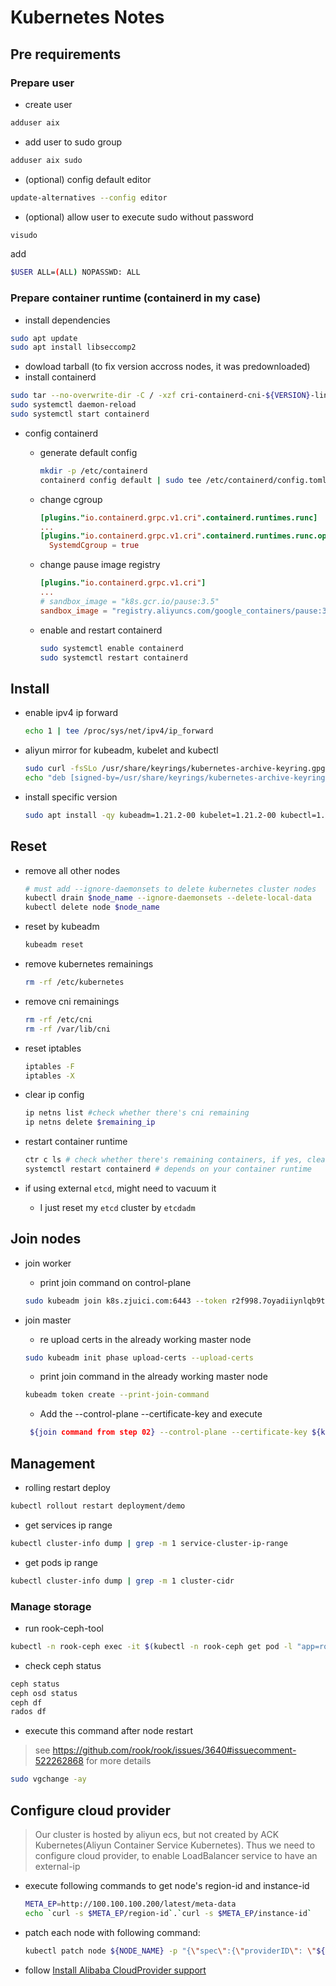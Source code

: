 # Kubernetes Notes

## Pre requirements

### Prepare user

- create user

```bash
adduser aix
```

- add user to sudo group

```bash
adduser aix sudo
```

- (optional) config default editor

```bash
update-alternatives --config editor
```

- (optional) allow user to execute sudo without password

```bash
visudo
```

add

```bash
$USER ALL=(ALL) NOPASSWD: ALL
```

### Prepare container runtime (containerd in my case)

- install dependencies

```bash
sudo apt update
sudo apt install libseccomp2
```

- dowload tarball (to fix version accross nodes, it was predownloaded)
- install containerd

```bash
sudo tar --no-overwrite-dir -C / -xzf cri-containerd-cni-${VERSION}-linux-amd64.tar.gz
sudo systemctl daemon-reload
sudo systemctl start containerd
```

- config containerd
  - generate default config

    ```bash
    mkdir -p /etc/containerd
    containerd config default | sudo tee /etc/containerd/config.toml
    ```

  - change cgroup

    ```toml
    [plugins."io.containerd.grpc.v1.cri".containerd.runtimes.runc]
    ...
    [plugins."io.containerd.grpc.v1.cri".containerd.runtimes.runc.options]
      SystemdCgroup = true
    ```

  - change pause image registry

    ```toml
    [plugins."io.containerd.grpc.v1.cri"]
    ...
    # sandbox_image = "k8s.gcr.io/pause:3.5"
    sandbox_image = "registry.aliyuncs.com/google_containers/pause:3.5"
    ```

  - enable and restart containerd

    ```bash
    sudo systemctl enable containerd
    sudo systemctl restart containerd
    ```

## Install

- enable ipv4 ip forward

  ```bash
  echo 1 | tee /proc/sys/net/ipv4/ip_forward
  ```

- aliyun mirror for kubeadm, kubelet and kubectl

  ```bash
  sudo curl -fsSLo /usr/share/keyrings/kubernetes-archive-keyring.gpg https://mirrors.aliyun.com/kubernetes/apt/doc/apt-key.gpg
  echo "deb [signed-by=/usr/share/keyrings/kubernetes-archive-keyring.gpg] https://mirrors.aliyun.com/kubernetes/apt/ kubernetes-xenial main" | sudo tee /etc/apt/sources.list.d/kubernetes.list
  ```

- install specific version

  ```bash
  sudo apt install -qy kubeadm=1.21.2-00 kubelet=1.21.2-00 kubectl=1.21.2-00
  ```

## Reset

- remove all other nodes

  ```bash
  # must add --ignore-daemonsets to delete kubernetes cluster nodes
  kubectl drain $node_name --ignore-daemonsets --delete-local-data
  kubectl delete node $node_name
  ```

- reset by kubeadm

  ```bash
  kubeadm reset
  ```

- remove kubernetes remainings

  ```bash
  rm -rf /etc/kubernetes
  ```

- remove cni remainings

  ```bash
  rm -rf /etc/cni
  rm -rf /var/lib/cni
  ```

- reset iptables

  ```bash
  iptables -F
  iptables -X
  ```

- clear ip config

  ```bash
  ip netns list #check whether there's cni remaining
  ip netns delete $remaining_ip
  ```

- restart container runtime

  ```bash
  ctr c ls # check whether there's remaining containers, if yes, clear them
  systemctl restart containerd # depends on your container runtime
  ```

- if using external `etcd`, might need to vacuum it
  - I just reset my `etcd` cluster by `etcdadm`

## Join nodes

- join worker
  - print join command on control-plane

  ```bash
  sudo kubeadm join k8s.zjuici.com:6443 --token r2f998.7oyadiiynlqb9tif --discovery-token-ca-cert-hash sha256:184d341c7a928698e6e3b651408319c5562de7b2a33c9f37341edba0abd89053
  ```

- join master
  - re upload certs in the already working master node

  ```bash
  sudo kubeadm init phase upload-certs --upload-certs
  ```

  - print join command in the already working master node

  ```bash
  kubeadm token create --print-join-command
  ```

  - Add the --control-plane --certificate-key and execute

  ```bash
   ${join command from step 02} --control-plane --certificate-key ${key from step 01}
  ```

## Management

- rolling restart deploy

```bash
kubectl rollout restart deployment/demo
```

- get services ip range

```bash
kubectl cluster-info dump | grep -m 1 service-cluster-ip-range
```

- get pods ip range

```bash
kubectl cluster-info dump | grep -m 1 cluster-cidr
```

### Manage storage

- run rook-ceph-tool

```bash
kubectl -n rook-ceph exec -it $(kubectl -n rook-ceph get pod -l "app=rook-ceph-tools" -o jsonpath='{.items[0].metadata.name}') -- bash
```

- check ceph status

```bash
ceph status
ceph osd status
ceph df
rados df
```

- execute this command after node restart

> see <https://github.com/rook/rook/issues/3640#issuecomment-522262868> for more details

```bash
sudo vgchange -ay
```

## Configure cloud provider

> Our cluster is hosted by aliyun ecs, but not created by ACK Kubernetes(Aliyun Container Service Kubernetes).
> Thus we need to configure cloud provider, to enable LoadBalancer service to have an external-ip

- execute following commands to get node's region-id and instance-id

  ```bash
  META_EP=http://100.100.100.200/latest/meta-data
  echo `curl -s $META_EP/region-id`.`curl -s $META_EP/instance-id`
  ```

- patch each node with following command:

  ```bash
  kubectl patch node ${NODE_NAME} -p "{\"spec\":{\"providerID\": \"${region-id}.${instance-id}\" }}"
  ```

- follow [Install Alibaba CloudProvider support](https://github.com/kubernetes/cloud-provider-alibaba-cloud/blob/master/docs/getting-started.md#install-alibaba-cloudprovider-support)
